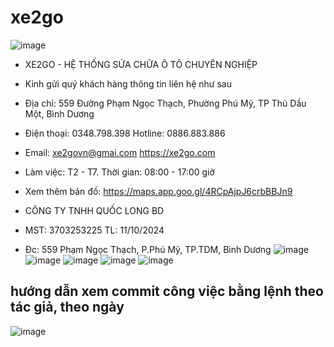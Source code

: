 # xe2go
![image](https://github.com/user-attachments/assets/7acd31df-32f2-4b46-8e95-b14c9988f817)
* XE2GO - HỆ THỐNG SỬA CHỮA Ô TÔ CHUYÊN NGHIỆP
* Kinh gửi quý khách hàng thông tin liên hệ như sau
* Địa chỉ: 559 Đường Phạm Ngọc Thạch, Phường Phú Mỹ, TP Thủ Dầu Một, Bình Dương
* Điện thoại: 0348.798.398 Hotline: 0886.883.886
* Email: xe2govn@gmai.com     https://xe2go.com
* Làm việc: T2 - T7. Thời gian: 08:00 - 17:00 giờ
* Xem thêm bản đồ: https://maps.app.goo.gl/4RCpAjpJ6crbBBJn9

* CÔNG TY TNHH QUỐC LONG BD
* MST: 3703253225 TL: 11/10/2024
* Đc: 559 Phạm Ngọc Thạch, P.Phú Mỹ, TP.TDM, Bình Dương
![image](https://github.com/user-attachments/assets/74112b59-c887-4339-9433-8166ec4e9377)
![image](https://github.com/user-attachments/assets/bff5219c-be16-4e8f-b262-2edfaa34b007)
![image](https://github.com/user-attachments/assets/5959e044-0f03-4a95-a1dc-205327f9e003)
![image](https://github.com/user-attachments/assets/6f121fc6-3cbc-4fd7-b58f-637ed7816b11)
![image](https://github.com/user-attachments/assets/72bab78c-43eb-4263-bb80-107928340cbb)

## hướng dẫn xem commit công việc bằng lệnh theo tác giả, theo ngày
![image](https://github.com/user-attachments/assets/07f73d16-77f4-4057-a971-3754ae2a06f9)
